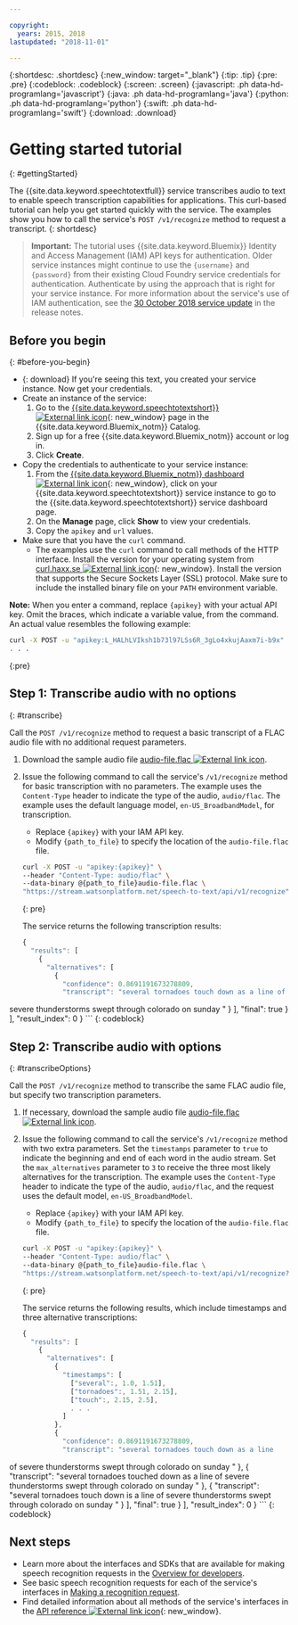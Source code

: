 ```yaml
---

copyright:
  years: 2015, 2018
lastupdated: "2018-11-01"

---
```


{:shortdesc: .shortdesc}
{:new_window: target="_blank"}
{:tip: .tip}
{:pre: .pre}
{:codeblock: .codeblock}
{:screen: .screen}
{:javascript: .ph data-hd-programlang='javascript'}
{:java: .ph data-hd-programlang='java'}
{:python: .ph data-hd-programlang='python'}
{:swift: .ph data-hd-programlang='swift'}
{:download: .download}

# Getting started tutorial
{: #gettingStarted}

The {{site.data.keyword.speechtotextfull}} service transcribes audio to text to enable speech transcription capabilities for applications. This curl-based tutorial can help you get started quickly with the service. The examples show you how to call the service's `POST /v1/recognize` method to request a transcript.
{: shortdesc}

> **Important:** The tutorial uses {{site.data.keyword.Bluemix}} Identity and Access Management (IAM) API keys for authentication. Older service instances might continue to use the `{username}` and `{password}` from their existing Cloud Foundry service credentials for authentication. Authenticate by using the approach that is right for your service instance. For more information about the service's use of IAM authentication, see the [30 October 2018 service update](/docs/services/speech-to-text/release-notes.html#October2018b) in the release notes.

## Before you begin
{: #before-you-begin}

-   {: download} If you're seeing this text, you created your service instance. Now get your credentials.
-   Create an instance of the service:
    1.  Go to the [{{site.data.keyword.speechtotextshort}} ![External link icon](../../icons/launch-glyph.svg "External link icon")](https://console.{DomainName}/catalog/services/speech-to-text){: new_window} page in the {{site.data.keyword.Bluemix_notm}} Catalog.
    1.  Sign up for a free {{site.data.keyword.Bluemix_notm}} account or log in.
    1.  Click **Create**.
-   Copy the credentials to authenticate to your service instance:
    1.  From the [{{site.data.keyword.Bluemix_notm}} dashboard ![External link icon](../../icons/launch-glyph.svg "External link icon")](https://console.{DomainName}/dashboard/apps){: new_window}, click on your {{site.data.keyword.speechtotextshort}} service instance to go to the {{site.data.keyword.speechtotextshort}} service dashboard page.
    1.  On the **Manage** page, click **Show** to view your credentials.
    1.  Copy the `apikey` and `url` values.
-   Make sure that you have the `curl` command.
    -   The examples use the `curl` command to call methods of the HTTP interface. Install the version for your operating system from [curl.haxx.se ![External link icon](../../icons/launch-glyph.svg "External link icon")](https://curl.haxx.se/){: new_window}. Install the version that supports the Secure Sockets Layer (SSL) protocol. Make sure to include the installed binary file on your `PATH` environment variable.

**Note:** When you enter a command, replace `{apikey}` with your actual API key. Omit the braces, which indicate a variable value, from the command. An actual value resembles the following example:

```bash
curl -X POST -u "apikey:L_HALhLVIksh1b73l97LSs6R_3gLo4xkujAaxm7i-b9x"
. . .
```
{:pre}

## Step 1: Transcribe audio with no options
{: #transcribe}

Call the `POST /v1/recognize` method to request a basic transcript of a FLAC audio file with no additional request parameters.

1.  Download the sample audio file <a target="_blank" href="https://watson-developer-cloud.github.io/doc-tutorial-downloads/speech-to-text/audio-file.flac" download="audio-file.flac">audio-file.flac <img src="../../icons/launch-glyph.svg" alt="External link icon" title="External link icon" class="style-scope doc-content"></a>.
1.  Issue the following command to call the service's `/v1/recognize` method for basic transcription with no parameters. The example uses the `Content-Type` header to indicate the type of the audio, `audio/flac`. The example uses the default language model, `en-US_BroadbandModel`, for transcription.
    -   Replace `{apikey}` with your IAM API key.
    -   Modify `{path_to_file}` to specify the location of the `audio-file.flac` file.

    ```bash
    curl -X POST -u "apikey:{apikey}" \
    --header "Content-Type: audio/flac" \
    --data-binary @{path_to_file}audio-file.flac \
    "https://stream.watsonplatform.net/speech-to-text/api/v1/recognize"
    ```
    {: pre}

    The service returns the following transcription results:

    ```javascript
    {
      "results": [
        {
          "alternatives": [
            {
              "confidence": 0.8691191673278809,
              "transcript": "several tornadoes touch down as a line of
severe thunderstorms swept through colorado on sunday "
            }
          ],
          "final": true
        }
      ],
      "result_index": 0
    }
    ```
    {: codeblock}

## Step 2: Transcribe audio with options
{: #transcribeOptions}

Call the `POST /v1/recognize` method to transcribe the same FLAC audio file, but specify two transcription parameters.

1.  If necessary, download the sample audio file <a target="_blank" href="https://watson-developer-cloud.github.io/doc-tutorial-downloads/speech-to-text/audio-file.flac" download="audio-file.flac">audio-file.flac <img src="../../icons/launch-glyph.svg" alt="External link icon" title="External link icon" class="style-scope doc-content"></a>.
1.  Issue the following command to call the service's `/v1/recognize` method with two extra parameters. Set the `timestamps` parameter to `true` to indicate the beginning and end of each word in the audio stream. Set the `max_alternatives` parameter to `3` to receive the three most likely alternatives for the transcription. The example uses the `Content-Type` header to indicate the type of the audio, `audio/flac`, and the request uses the default model, `en-US_BroadbandModel`.
    -   Replace `{apikey}` with your IAM API key.
    -   Modify `{path_to_file}` to specify the location of the `audio-file.flac` file.

    ```bash
    curl -X POST -u "apikey:{apikey}" \
    --header "Content-Type: audio/flac" \
    --data-binary @{path_to_file}audio-file.flac \
    "https://stream.watsonplatform.net/speech-to-text/api/v1/recognize?timestamps=true&max_alternatives=3"
    ```
    {: pre}

    The service returns the following results, which include timestamps and three alternative transcriptions:

    ```javascript
    {
      "results": [
        {
          "alternatives": [
            {
              "timestamps": [
                ["several":, 1.0, 1.51],
                ["tornadoes":, 1.51, 2.15],
                ["touch":, 2.15, 2.5],
                . . .
              ]
            },
            {
              "confidence": 0.8691191673278809,
              "transcript": "several tornadoes touch down as a line
of severe thunderstorms swept through colorado on sunday "
            },
            {
              "transcript": "several tornadoes touched down as a line
of severe thunderstorms swept through colorado on sunday "
            },
            {
              "transcript": "several tornadoes touch down is a line
of severe thunderstorms swept through colorado on sunday "
            }
          ],
          "final": true
        }
      ],
      "result_index": 0
    }
    ```
    {: codeblock}

## Next steps

-   Learn more about the interfaces and SDKs that are available for making speech recognition requests in the [Overview for developers](/docs/services/speech-to-text/developer-overview.html).
-   See basic speech recognition requests for each of the service's interfaces in [Making a recognition request](/docs/services/speech-to-text/basic-request.html).
-   Find detailed information about all methods of the service's interfaces in the [API reference ![External link icon](../../icons/launch-glyph.svg "External link icon")](https://www.ibm.com/watson/developercloud/speech-to-text/api/v1/){: new_window}.
